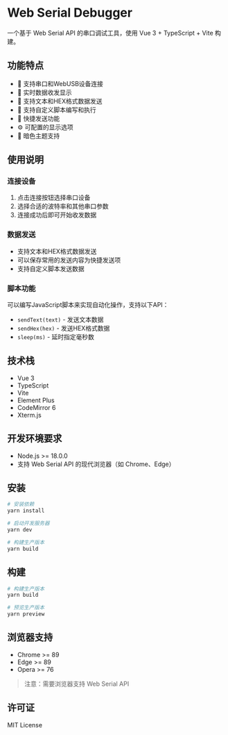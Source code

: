 # Web Serial Debugger

一个基于 Web Serial API 的串口调试工具，使用 Vue 3 + TypeScript + Vite 构建。


## 功能特点

- 🔌 支持串口和WebUSB设备连接
- 📝 实时数据收发显示
- 🎨 支持文本和HEX格式数据发送
- 📜 支持自定义脚本编写和执行
- 🎯 快捷发送功能
- ⚙️ 可配置的显示选项
- 🌙 暗色主题支持

## 使用说明

### 连接设备
1. 点击连接按钮选择串口设备
2. 选择合适的波特率和其他串口参数
3. 连接成功后即可开始收发数据

### 数据发送
- 支持文本和HEX格式数据发送
- 可以保存常用的发送内容为快捷发送项
- 支持自定义脚本发送数据

### 脚本功能
可以编写JavaScript脚本来实现自动化操作，支持以下API：
- `sendText(text)` - 发送文本数据
- `sendHex(hex)` - 发送HEX格式数据
- `sleep(ms)` - 延时指定毫秒数

## 技术栈

- Vue 3
- TypeScript
- Vite
- Element Plus
- CodeMirror 6
- Xterm.js

## 开发环境要求

- Node.js >= 18.0.0
- 支持 Web Serial API 的现代浏览器（如 Chrome、Edge）

## 安装

```bash
# 安装依赖
yarn install

# 启动开发服务器
yarn dev

# 构建生产版本
yarn build
```

## 构建

```bash
# 构建生产版本
yarn build

# 预览生产版本
yarn preview
```

## 浏览器支持

- Chrome >= 89
- Edge >= 89
- Opera >= 76

> 注意：需要浏览器支持 Web Serial API

## 许可证

MIT License
